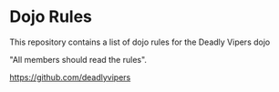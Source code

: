 Dojo Rules
==========

This repository contains a list of dojo rules for the Deadly Vipers dojo  

"All members should read the rules".  

https://github.com/deadlyvipers  

